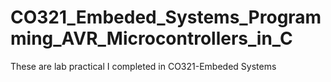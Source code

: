 # CO321_Embeded_Systems_Programming_AVR_Microcontrollers_in_C
These are lab practical I completed in CO321-Embeded Systems
